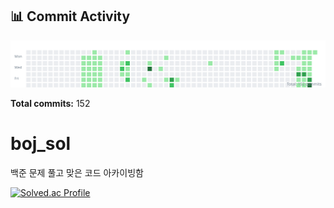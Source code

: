 <!-- HEATMAP:START -->
## 📊 Commit Activity

![Commit Heatmap](./heatmap.svg)

**Total commits:** 152
<!-- HEATMAP:END -->

# boj_sol
백준 문제 풀고 맞은 코드 아카이빙함

[![Solved.ac Profile](http://mazassumnida.wtf/api/v2/generate_badge?boj=doyeonk429)](https://solved.ac/doyeonk429)
